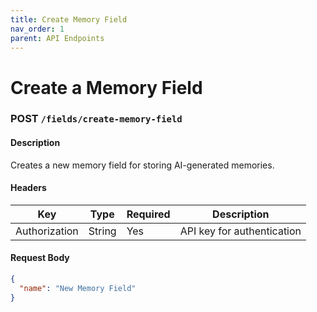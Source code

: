 ```yaml
---
title: Create Memory Field
nav_order: 1
parent: API Endpoints
---
```


# Create a Memory Field

### **POST** `/fields/create-memory-field`

#### **Description**
Creates a new memory field for storing AI-generated memories.

#### **Headers**
| Key           | Type   | Required | Description                |
|--------------|--------|----------|----------------------------|
| Authorization | String | Yes      | API key for authentication |

#### **Request Body**
```json
{
  "name": "New Memory Field"
}
